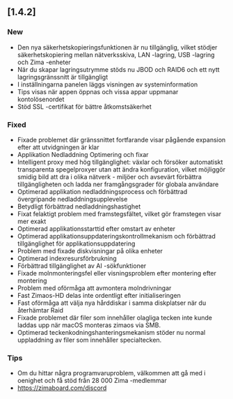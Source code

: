 ## [1.4.2]
### New
- Den nya säkerhetskopieringsfunktionen är nu tillgänglig, vilket stödjer säkerhetskopiering mellan nätverksskiva, LAN -lagring, USB -lagring och Zima -enheter
- När du skapar lagringsutrymme stöds nu JBOD och RAID6 och ett nytt lagringsgränssnitt är tillgängligt
- I inställningarna panelen läggs visningen av systeminformation
- Tips visas när appen öppnas och vissa appar uppmanar kontolösenordet
- Stöd SSL -certifikat för bättre åtkomstsäkerhet
### Fixed
- Fixade problemet där gränssnittet fortfarande visar pågående expansion efter att utvidgningen är klar
- Applikation Nedladdning Optimering och fixar
- Intelligent proxy med hög tillgänglighet: växlar och försöker automatiskt transparenta spegelproxyer utan att ändra konfiguration, vilket möjliggör smidig bild att dra i olika nätverk - miljöer och avsevärt förbättra tillgängligheten och ladda ner framgångsgrader för globala användare
- Optimerad applikation nedladdningsprocess och förbättrad övergripande nedladdningsupplevelse
- Betydligt förbättrad nedladdningshastighet
- Fixat felaktigt problem med framstegsfältet, vilket gör framstegen visar mer exakt
- Optimerad applikationsstarttid efter omstart av enheter
- Optimerad applikationsuppdateringskontrollmekanism och förbättrad tillgänglighet för applikationsuppdatering
- Problem med fixade diskvisningar på olika enheter
- Optimerad indexresursförbrukning
- Förbättrad tillgänglighet av AI -sökfunktioner
- Fixade molnmonteringsfel eller visningsproblem efter montering efter montering
- Problem med oförmåga att avmontera molndrivningar
- Fast Zimaos-HD delas inte ordentligt efter initialiseringen
- Fast oförmåga att välja nya hårddiskar i samma diskplatser när du återhämtar Raid
- Fixade problemet där filer som innehåller olagliga tecken inte kunde laddas upp när macOS monteras zimaos via SMB.
- Optimerad teckenkodningshanteringsmekanism stöder nu normal uppladdning av filer som innehåller specialtecken.
### Tips
- Om du hittar några programvaruproblem, välkommen att gå med i oenighet och få stöd från 28 000 Zima -medlemmar
- <a href = "https://zimaboard.com/discord" target = "_ blank" style = "color: blue"> https://zimaboard.com/discord </a>
